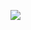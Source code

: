 ![](https://cdn.discordapp.com/attachments/1229572430843084800/1302380484751261706/dc00709c.png?ex=673516d8&is=6733c558&hm=e4942fbfcb22c7305fc49be39fc8a287d20ee276b09342a592cef7c4aefae01c&)
